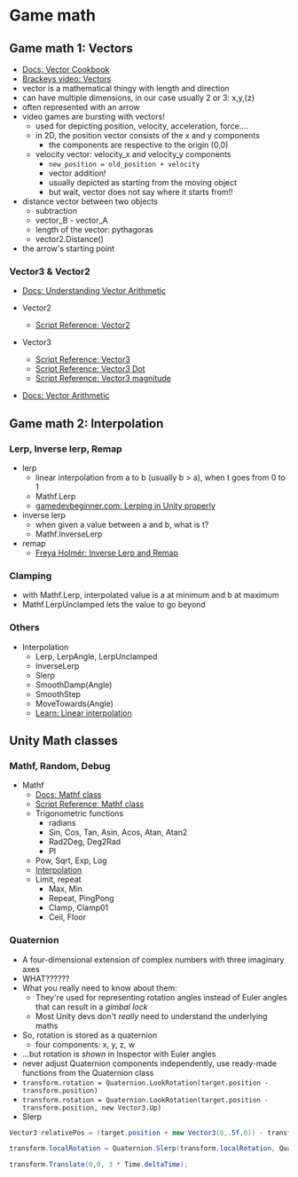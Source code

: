 # Game math

## Game math 1: Vectors

- [Docs: Vector Cookbook](https://docs.unity3d.com/2019.3/Documentation/Manual/VectorCookbook.html)
- [Brackeys video: Vectors](https://www.youtube.com/watch?v=wXI9_olSrqo)
- vector is a mathematical thingy with length and direction
- can have multiple dimensions, in our case usually 2 or 3: x,y,(z)
- often represented with an arrow
- video games are bursting with vectors!
  - used for depicting position, velocity, acceleration, force....
  - in 2D, the position vector consists of the x and y components
    - the components are respective to the origin (0,0)
  - velocity vector: velocity_x and velocity_y components
    - `new_position = old_position + velocity`
    - vector addition!
    - usually depicted as starting from the moving object
    - but wait, vector does not say where it starts from!!
- distance vector between two objects
  - subtraction
  - vector_B - vector_A
  - length of the vector: pythagoras
  - vector2.Distance()
- the arrow's starting point 


### Vector3 & Vector2
- [Docs: Understanding Vector Arithmetic](https://docs.unity3d.com/2019.3/Documentation/Manual/UnderstandingVectorArithmetic.html)
- Vector2
  - [Script Reference: Vector2](https://docs.unity3d.com/ScriptReference/Vector2.html)
- Vector3
  - [Script Reference: Vector3](https://docs.unity3d.com/ScriptReference/Vector3.html)
  - [Script Reference: Vector3 Dot](https://docs.unity3d.com/ScriptReference/Vector3.Dot.html)
  - [Script Reference: Vector3 magnitude](https://docs.unity3d.com/ScriptReference/Vector3-magnitude.html)


- [Docs: Vector Arithmetic](https://docs.unity3d.com/2019.3/Documentation/Manual/UnderstandingVectorArithmetic.html)

## Game math 2: Interpolation

### Lerp, Inverse lerp, Remap



- lerp
  - linear interpolation from a to b (usually b > a), when t goes from 0 to 1
  - Mathf.Lerp
  - [gamedevbeginner.com: Lerping in Unity properly](https://gamedevbeginner.com/the-right-way-to-lerp-in-unity-with-examples/#lerp_vector3)
- inverse lerp
  - when given a value between a and b, what is t?  
  - Mathf.InverseLerp
- remap
  - [Freya Holmér: Inverse Lerp and Remap](https://www.gamedev.net/articles/programming/general-and-gameplay-programming/inverse-lerp-a-super-useful-yet-often-overlooked-function-r5230/)

### Clamping

- with Mathf.Lerp, interpolated value is a at minimum and b at maximum
- Mathf.LerpUnclamped lets the value to go beyond

### Others

  - Interpolation
    - Lerp, LerpAngle, LerpUnclamped
    - InverseLerp
    - Slerp
    - SmoothDamp(Angle)
    - SmoothStep
    - MoveTowards(Angle)
    - [Learn: Linear interpolation](https://learn.unity.com/tutorial/linear-interpolation?uv=2019.3&courseId=5c61706dedbc2a324a9b022d&projectId=5c8920b4edbc2a113b6bc26a#5c8a48bdedbc2a001f47cef6)

## Unity Math classes

### Mathf, Random, Debug
- Mathf
  - [Docs: Mathf class](https://docs.unity3d.com/Manual/class-Mathf.html)
  - [Script Reference: Mathf class](https://docs.unity3d.com/ScriptReference/Mathf.html)
  - Trigonometric functions
    - radians
    - Sin, Cos, Tan, Asin, Acos, Atan, Atan2
    - Rad2Deg, Deg2Rad
    - PI
  - Pow, Sqrt, Exp, Log
  - [Interpolation](#others)
  - Limit, repeat
    - Max, Min
    - Repeat, PingPong
    - Clamp, Clamp01
    - Ceil, Floor

### Quaternion
  - A four-dimensional extension of complex numbers with three imaginary axes
  - WHAT??????
  - What you really need to know about them:
    - They're used for representing rotation angles instead of Euler angles that can result in a _gimbal lock_
    - Most Unity devs don't _really_ need to understand the underlying maths
  - So, rotation is stored as a quaternion
    - four components: x, y, z, w
  - ...but rotation is _shown_ in Inspector with Euler angles
  - never adjust Quaternion components independently, use ready-made functions from the Quaternion class
  - `transform.rotation = Quaternion.LookRotation(target.position - transform.position)`
  - `transform.rotation = Quaternion.LookRotation(target.position - transform.position, new Vector3.Up)`
 - Slerp
```c#
Vector3 relativePos = (target.position + new Vector3(0,.5f,0)) - transform.position;

transform.localRotation = Quaternion.Slerp(transform.localRotation, Quaternion.Lookrotation(relativePos), Time.deltaTime);

transform.Translate(0,0, 3 * Time.deltaTime);
```